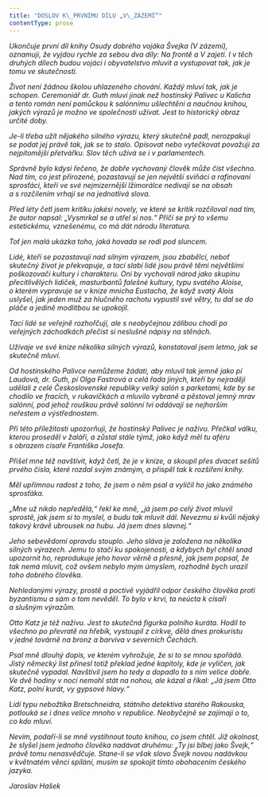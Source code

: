 ```yaml
---
title: "DOSLOV K\_PRVNÍMU DÍLU „V\_ZÁZEMÍ“"
contentType: prose
---
```


_Ukončuje první díl knihy Osudy dobrého vojáka Švejka (V zázemí), oznamuji, že vyjdou rychle za sebou dva díly: Na frontě a V zajetí. I v těch druhých dílech budou vojáci i obyvatelstvo mluvit a vystupovat tak, jak je tomu ve skutečnosti._

_Život není žádnou školou uhlazeného chování. Každý mluví tak, jak je schopen. Ceremoniář dr. Guth mluví jinak než hostinský Palivec u Kalicha a tento román není pomůckou k salónnímu ušlechtění a naučnou knihou, jakých výrazů je možno ve společnosti užívat. Jest to historický obraz určité doby._

_Je-li třeba užít nějakého silného výrazu, který skutečně padl, nerozpakuji se podat jej právě tak, jak se to stalo. Opisovat nebo vytečkovat považuji za nejpitomější přetvářku. Slov těch užívá se i v parlamentech._

_Správně bylo kdysi řečeno, že dobře vychovaný člověk může číst všechno. Nad tím, co jest přirozené, pozastavují se jen největší sviňáci a rafinovaní sprosťáci, kteří ve své nejmizernější lžimorálce nedívají se na obsah a s rozčilením vrhají se na jednotlivá slova._

_Před léty četl jsem kritiku jakési novely, ve které se kritik rozčiloval nad tím, že autor napsal: „Vysmrkal se a utřel si nos.“ Příčí se prý to všemu estetickému, vznešenému, co má dát národu literatura._

_Toť jen malá ukázka toho, jaká hovada se rodí pod sluncem._

_Lidé, kteří se pozastavují nad silným výrazem, jsou zbabělci, neboť skutečný život je překvapuje, a tací slabí lidé jsou právě těmi největšími poškozovači kultury i charakteru. Oni by vychovali národ jako skupinu přecitlivělých lidiček, masturbantů falešné kultury, typu svatého Aloise, o kterém vypravuje se v knize mnicha Eustacha, že když svatý Alois uslyšel, jak jeden muž za hlučného rachotu vypustil své větry, tu dal se do pláče a jedině modlitbou se upokojil._

_Tací lidé se veřejně rozhořčují, ale s neobyčejnou zálibou chodí po veřejných záchodkách přečíst si neslušné nápisy na stěnách._

_Užívaje ve své knize několika silných výrazů, konstatoval jsem letmo, jak se skutečně mluví._

_Od hostinského Palivce nemůžeme žádati, aby mluvil tak jemně jako pí Laudová, dr. Guth, pí Olga Fastrová a celá řada jiných, kteří by nejraději udělali z celé Československé republiky velký salón s parketami, kde by se chodilo ve fracích, v rukavičkách a mluvilo vybraně a pěstoval jemný mrav salónní, pod jehož rouškou právě salónní lvi oddávají se nejhorším neřestem a výstřednostem._

  

_Při této příležitosti upozorňuji, že hostinský Palivec je naživu. Přečkal válku, kterou proseděl v žaláři, a zůstal stále týmž, jako když měl tu aféru s obrazem císaře Františka Josefa._

_Přišel mne též navštívit, když četl, že je v knize, a skoupil přes dvacet sešitů prvého čísla, které rozdal svým známým, a přispěl tak k rozšíření knihy._

_Měl upřímnou radost z toho, že jsem o něm psal a vylíčil ho jako známého sprosťáka._

_„Mne už nikdo nepředělá,“ řekl ke mně, „já jsem po celý život mluvil sprostě, jak jsem si to myslel, a budu tak mluvit dál. Nevezmu si kvůli nějaký takový krávě ubrousek na hubu. Já jsem dnes slavnej.“_

_Jeho sebevědomí opravdu stouplo. Jeho sláva je založena na několika silných výrazech. Jemu to stačí ku spokojenosti, a kdybych byl chtěl snad upozornit ho, reprodukuje jeho hovor věrně a přesně, jak jsem popsal, že tak nemá mluvit, což ovšem nebylo mým úmyslem, rozhodně bych urazil toho dobrého člověka._

_Nehledanými výrazy, prostě a poctivě vyjádřil odpor českého člověka proti byzantismu a sám o tom nevěděl. To bylo v krvi, ta neúcta k císaři a slušným výrazům._

  

_Otto Katz je též naživu. Jest to skutečná figurka polního kuráta. Hodil to všechno po převratě na hřebík, vystoupil z církve, dělá dnes prokuristu v jedné továrně na bronz a barviva v severních Čechách._

_Psal mně dlouhý dopis, ve kterém vyhrožuje, že si to se mnou spořádá. Jistý německý list přinesl totiž překlad jedné kapitoly, kde je vylíčen, jak skutečně vypadal. Navštívil jsem ho tedy a dopadlo to s ním velice dobře. Ve dvě hodiny v noci nemohl stát na nohou, ale kázal a říkal: „Já jsem Otto Katz, polní kurát, vy gypsové hlavy.“_

_Lidí typu nebožtíka Bretschneidra, státního detektiva starého Rakouska, potlouká se i dnes velice mnoho v republice. Neobyčejně se zajímají o to, co kdo mluví._

_Nevím, podaří-li se mně vystihnout touto knihou, co jsem chtěl. Již okolnost, že slyšel jsem jednoho člověka nadávat druhému: „Ty jsi blbej jako Švejk,“ právě tomu nenasvědčuje. Stane-li se však slovo Švejk novou nadávkou v květnatém věnci spílání, musím se spokojit tímto obohacením českého jazyka._

_Jaroslav Hašek_
